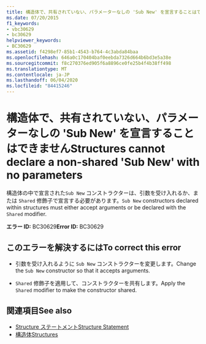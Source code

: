 ```yaml
---
title: 構造体で、共有されていない、パラメーターなしの 'Sub New' を宣言することはできません
ms.date: 07/20/2015
f1_keywords:
- vbc30629
- bc30629
helpviewer_keywords:
- BC30629
ms.assetid: f4298ef7-85b1-4543-b764-4c3abda84baa
ms.openlocfilehash: 646a0c170404baf0eebda7326d664b6bd3e5a38e
ms.sourcegitcommit: f8c270376ed905f6a8896ce0fe25b4f4b38ff498
ms.translationtype: MT
ms.contentlocale: ja-JP
ms.lasthandoff: 06/04/2020
ms.locfileid: "84415246"
---
```

# <a name="structures-cannot-declare-a-non-shared-sub-new-with-no-parameters"></a><span data-ttu-id="3556c-102">構造体で、共有されていない、パラメーターなしの 'Sub New' を宣言することはできません</span><span class="sxs-lookup"><span data-stu-id="3556c-102">Structures cannot declare a non-shared 'Sub New' with no parameters</span></span>
<span data-ttu-id="3556c-103">構造体の中で宣言された`Sub New` コンストラクターは、引数を受け入れるか、または `Shared` 修飾子で宣言する必要があります。</span><span class="sxs-lookup"><span data-stu-id="3556c-103">`Sub New` constructors declared within structures must either accept arguments or be declared with the `Shared` modifier.</span></span>  
  
 <span data-ttu-id="3556c-104">**エラー ID:** BC30629</span><span class="sxs-lookup"><span data-stu-id="3556c-104">**Error ID:** BC30629</span></span>  
  
## <a name="to-correct-this-error"></a><span data-ttu-id="3556c-105">このエラーを解決するには</span><span class="sxs-lookup"><span data-stu-id="3556c-105">To correct this error</span></span>  
  
- <span data-ttu-id="3556c-106">引数を受け入れるように `Sub New` コンストラクターを変更します。</span><span class="sxs-lookup"><span data-stu-id="3556c-106">Change the `Sub New` constructor so that it accepts arguments.</span></span>  
  
- <span data-ttu-id="3556c-107">`Shared` 修飾子を適用して、コンストラクターを共有します。</span><span class="sxs-lookup"><span data-stu-id="3556c-107">Apply the `Shared` modifier to make the constructor shared.</span></span>  
  
## <a name="see-also"></a><span data-ttu-id="3556c-108">関連項目</span><span class="sxs-lookup"><span data-stu-id="3556c-108">See also</span></span>

- [<span data-ttu-id="3556c-109">Structure ステートメント</span><span class="sxs-lookup"><span data-stu-id="3556c-109">Structure Statement</span></span>](../language-reference/statements/structure-statement.md)
- [<span data-ttu-id="3556c-110">構造体</span><span class="sxs-lookup"><span data-stu-id="3556c-110">Structures</span></span>](../programming-guide/language-features/data-types/structures.md)
